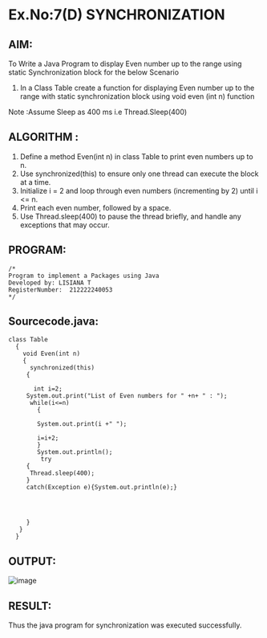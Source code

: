 # Ex.No:7(D) SYNCHRONIZATION
## AIM:
 To Write a Java Program to display Even number up to the range using static Synchronization block for the below Scenario

1. In a Class Table  create a function for displaying Even number up to the range with static synchronization block using void even (int n) function

Note :Assume Sleep as 400 ms  i.e Thread.Sleep(400)

## ALGORITHM :
1.	Define a method Even(int n) in class Table to print even numbers up to n.
2.	Use synchronized(this) to ensure only one thread can execute the block at a time.
3.	Initialize i = 2 and loop through even numbers (incrementing by 2) until i <= n.
4.	Print each even number, followed by a space.
5.	Use Thread.sleep(400) to pause the thread briefly, and handle any exceptions that may occur.



## PROGRAM:
 ```
/*
Program to implement a Packages using Java
Developed by: LISIANA T
RegisterNumber:  212222240053
*/
```

## Sourcecode.java:
```
class Table
  {
    void Even(int n)
    {
      synchronized(this)
     {  
     
       int i=2;
     System.out.print("List of Even numbers for " +n+ " : ");
      while(i<=n)  
        {  

        System.out.print(i +" ");   
       
        i=i+2;  
        } 
        System.out.println();
         try
     {  
      Thread.sleep(400);  
     }
     catch(Exception e){System.out.println(e);}  
      
     
     
     
     }
   }  
  }
```


## OUTPUT:

![image](https://github.com/user-attachments/assets/c79ea266-e62f-4552-ae78-5af0ab502ae2)


## RESULT:
Thus the java program for synchronization was executed successfully.

